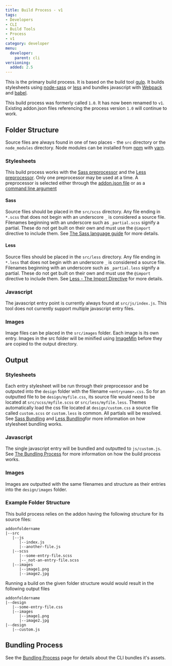 ```yaml
---
title: Build Process - v1
tags:
- Developers
- CLI
- Build Tools
- Process
- v1
category: developer
menu:
  developer:
    parent: cli
versioning:
  added: 2.5
---
```


This is the primary build process. It is based on the build tool [gulp](http://gulpjs.com/). It builds stylesheets using [node-sass](https://github.com/sass/node-sass) or [less](https://github.com/less/less.js/tree/master) and bundles javascript with [Webpack](https://github.com/webpack/webpack) and [babel](https://babeljs.io/).

This build process was formerly called `1.0`. It has now been renamed to `v1`. Existing addon.json files referencing the process version `1.0` will continue to work.

## Folder Structure

Source files are always found in one of two places - the `src` directory or the `node_modules` directory. Node modules can be installed from [npm](https://www.npmjs.com/) with [yarn](https://yarnpkg.com/en/).

### Stylesheets

This build process works with the [Sass preprocessor](http://sass-lang.com/) and the [Less preprocessor](http://lesscss.org/). Only one preprocessor may be used at a time. A preprocessor is selected either through the [addon.json file](/developer/addons/addon-info#build) or as a [command line argument](/developer/vanilla-cli/)

#### Sass

Source files should be placed in the `src/scss` directory. Any file ending in `*.scss` that does not begin with an underscore `_` is considered a source file. Filenames beginning with an underscore such as `_partial.scss` signify a partial. These do not get built on their own and must use the `@import` directive to include them. See [The Sass language guide](http://sass-lang.com/guide) for more details.

#### Less

Source files should be placed in the `src/less` directory. Any file ending in `*.less` that does not begin with an underscore `_` is considered a source file. Filenames beginning with an underscore such as `_partial.less` signify a partial. These do not get built on their own and must use the `@import` directive to include them. See [Less - The Import Directive](http://lesscss.org/features/#import-directives-feature) for more details.

### Javascript

The javascript entry point is currently always found at `src/js/index.js`. This tool does not currently support multiple javascript entry files.

### Images

Image files can be placed in the `src/images` folder. Each image is its own entry. Images in the src folder will be minified using [ImageMin](https://github.com/imagemin/imagemin) before they are copied to the output directory.

## Output

### Stylesheets

Each entry stylesheet will be run through their preprocessor and be outputed into the `design` folder with the filename `<entryname>.css`. So for an outputted file to be `design/myfile.css`, its source file would need to be located at `src/scss/myfile.scss` or `src/less/myfile.less`. Themes automatically load the css file located at `design/custom.css` a source file called `custom.scss` or `custom.less` is common. All partials will be resolved. See [Sass Bundling](/developer/vanilla-cli/bundling-process/#sass) and [Less Bundling](/developer/vanilla-cli/bundling-process/#less)for more information on how stylesheet bundling works.

### Javascript

The single javascript entry will be bundled and outputted to `js/custom.js`. See [The Bundling Process](/developer/vanilla-cli/bundling-process/#javascript) for more information on how the build process works.

### Images

Images are outputted with the same filenames and structure as their entries into the `design/images` folder.

### Example Folder Structure

This build process relies on the addon having the following structure for its source files:

```
addonfoldername
|--src
   |--js
      |--index.js
      |--another-file.js
   |--scss
      |--some-entry-file.scss
      |--_not-an-entry-file.scss
   |--images
      |--image1.png
      |--image2.jpg
```

Running a build on the given folder structure would would result in the following output files

```
addonfoldername
|--design
   |--some-entry-file.css
   |--images
      |--image1.png
      |--image2.jpg
|--design
   |--custom.js
```

## Bundling Process

See the [Bundling Process](/developer/vanilla-cli/bundling-process) page for details about the CLI bundles it's assets.
